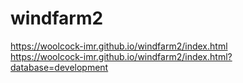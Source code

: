 # windfarm2

https://woolcock-imr.github.io/windfarm2/index.html  
https://woolcock-imr.github.io/windfarm2/index.html?database=development    
